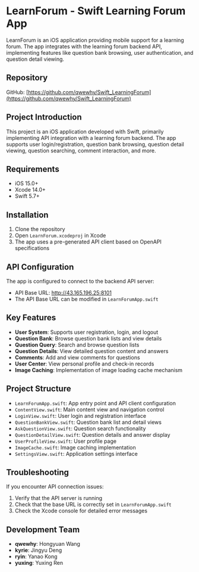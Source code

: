 # LearnForum - Swift Learning Forum App

LearnForum is an iOS application providing mobile support for a learning forum. The app integrates with the learning forum backend API, implementing features like question bank browsing, user authentication, and question detail viewing.

## Repository

GitHub: [https://github.com/qwewhy/Swift_LearningForum](https://github.com/qwewhy/Swift_LearningForum)

## Project Introduction

This project is an iOS application developed with Swift, primarily implementing API integration with a learning forum backend. The app supports user login/registration, question bank browsing, question detail viewing, question searching, comment interaction, and more.

## Requirements

- iOS 15.0+
- Xcode 14.0+
- Swift 5.7+

## Installation

1. Clone the repository
2. Open `LearnForum.xcodeproj` in Xcode
3. The app uses a pre-generated API client based on OpenAPI specifications

## API Configuration

The app is configured to connect to the backend API server:
- API Base URL: http://43.165.196.25:8101
- The API Base URL can be modified in `LearnForumApp.swift`

## Key Features

- **User System**: Supports user registration, login, and logout
- **Question Bank**: Browse question bank lists and view details
- **Question Query**: Search and browse question lists
- **Question Details**: View detailed question content and answers
- **Comments**: Add and view comments for questions
- **User Center**: View personal profile and check-in records
- **Image Caching**: Implementation of image loading cache mechanism

## Project Structure

- `LearnForumApp.swift`: App entry point and API client configuration
- `ContentView.swift`: Main content view and navigation control
- `LoginView.swift`: User login and registration interface
- `QuestionBankView.swift`: Question bank list and detail views
- `AskQuestionView.swift`: Question search functionality
- `QuestionDetailView.swift`: Question details and answer display
- `UserProfileView.swift`: User profile page
- `ImageCache.swift`: Image caching implementation
- `SettingsView.swift`: Application settings interface

## Troubleshooting

If you encounter API connection issues:
1. Verify that the API server is running
2. Check that the base URL is correctly set in `LearnForumApp.swift`
3. Check the Xcode console for detailed error messages

## Development Team

- **qwewhy**: Hongyuan Wang
- **kyrie**: Jingyu Deng
- **ryin**: Yanao Kong
- **yuxing**: Yuxing Ren 